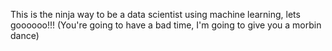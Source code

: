 This is the ninja way to be a data scientist using machine learning, lets goooooo!!! (You're going to have a bad time, I'm going to give you a morbin dance)
